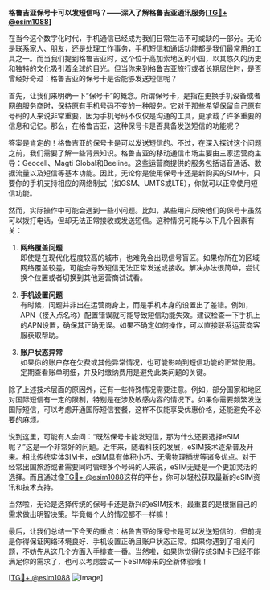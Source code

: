 **格鲁吉亚保号卡可以发短信吗？——深入了解格鲁吉亚通讯服务[[TG💪+ @esim1088](https://t.me/s/esim1088)]**

在当今这个数字化时代，手机通信已经成为我们日常生活不可或缺的一部分。无论是联系家人、朋友，还是处理工作事务，手机短信和通话功能都是我们最常用的工具之一。而当我们提到格鲁吉亚时，这个位于高加索地区的小国，以其悠久的历史和独特的文化吸引着全球的目光。但当你来到格鲁吉亚旅行或者长期居住时，是否曾经好奇过：格鲁吉亚的保号卡是否能够发送短信呢？

首先，让我们来明确一下“保号卡”的概念。所谓保号卡，是指在更换手机设备或者网络服务商时，保持原有手机号码不变的一种服务。它对于那些希望保留自己原有号码的人来说非常重要，因为手机号码不仅仅是沟通的工具，更承载了许多重要的信息和记忆。那么，在格鲁吉亚，这种保号卡是否具备发送短信的功能呢？

答案是肯定的！格鲁吉亚的保号卡是可以发送短信的。不过，在深入探讨这个问题之前，我们需要了解一些背景知识。格鲁吉亚的移动通信市场主要由三家运营商主导：Geocell、Magti Global和Beeline。这些运营商提供的服务包括语音通话、数据流量以及短信等基本功能。因此，无论你是使用保号卡还是新购买的SIM卡，只要你的手机支持相应的网络制式（如GSM、UMTS或LTE），你就可以正常使用短信功能。

然而，实际操作中可能会遇到一些小问题。比如，某些用户反映他们的保号卡虽然可以拨打电话，但却无法正常接收或发送短信。这种情况可能与以下几个因素有关：

1. **网络覆盖问题**  
   即使是在现代化程度较高的城市，也难免会出现信号盲区。如果你所在的区域网络覆盖较差，可能会导致短信无法正常发送或接收。解决办法很简单，尝试换个位置或者切换到其他运营商试试看。

2. **手机设置问题**  
   有时候，问题并非出在运营商身上，而是手机本身的设置出了差错。例如，APN（接入点名称）配置错误就可能导致短信功能失效。建议检查一下手机上的APN设置，确保其正确无误。如果不确定如何操作，可以直接联系运营商客服获取帮助。

3. **账户状态异常**  
   如果你的账户存在欠费或其他异常情况，也可能影响到短信功能的正常使用。定期查看账单明细，并及时缴纳费用是避免此类问题的关键。

除了上述技术层面的原因外，还有一些特殊情况需要注意。例如，部分国家和地区对国际短信有一定的限制，特别是在涉及敏感内容的情况下。如果你需要频繁发送国际短信，可以考虑开通国际短信套餐，这样不仅能享受优惠价格，还能避免不必要的麻烦。

说到这里，可能有人会问：“既然保号卡能发短信，那为什么还要选择eSIM呢？”这是一个非常好的问题。近年来，随着科技的发展，eSIM技术逐渐普及开来。相比传统实体SIM卡，eSIM具有体积小巧、无需物理插拔等诸多优点。对于经常出国旅游或者需要同时管理多个号码的人来说，eSIM无疑是一个更加灵活的选择。而且通过像[TG💪+ @esim1088](https://t.me/s/esim1088)这样的平台，你可以轻松获取最新的eSIM资讯和技术支持。

当然啦，无论是选择传统的保号卡还是新兴的eSIM技术，最重要的是根据自己的需求做出明智决策。毕竟每个人的情况都不一样嘛！

最后，让我们总结一下今天的重点：格鲁吉亚的保号卡是可以发送短信的，但前提是你得保证网络环境良好、手机设置正确且账户状态正常。如果你遇到了相关问题，不妨先从这几个方面入手排查一番。当然啦，如果你觉得传统SIM卡已经不能满足你的需求了，也可以考虑尝试一下eSIM带来的全新体验哦！

[[TG💪+ @esim1088](https://t.me/s/esim1088) ![Image](https://i.postimg.cc/4NQfJmqS/Snipaste-2025-05-13-00-14-12.png)]
